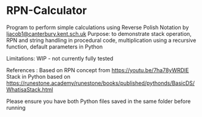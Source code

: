 # RPN-Calculator
Program to perform simple calculations using Reverse Polish Notation
by ljacob1@canterbury.kent.sch.uk
Purpose: 
  to demonstrate stack operation, 
  RPN and string handling in procedural code,
  multiplication using a recursive function, 
  default parameters in Python
  
Limitations: 
  WIP - not currently fully tested

References :
  Based on RPN concept from https://youtu.be/7ha78yWRDlE 
  Stack in Python based on https://runestone.academy/runestone/books/published/pythonds/BasicDS/WhatisaStack.html


Please ensure you have both Python files saved in the same folder before running
